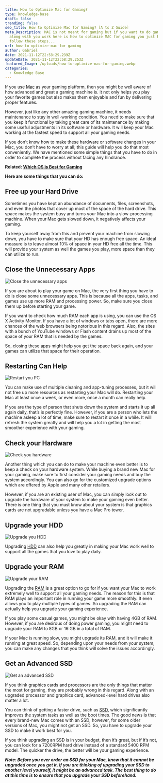 ```yaml
---
title: How to Optimize Mac for Gaming?
type: knowledge-base
draft: false
trending: false
seo_title: How to Optimize Mac for Gaming? [A to Z Guide]
meta_Description: MAC is not meant for gaming but if you want to do gaming on it
  along with you work here is how to optimize MAC for gaming you just have to
  follow these steps...
url: how-to-optimize-mac-for-gaming
author: Gabriel
date: 2021-11-12T22:58:29.239Z
updateDate: 2021-11-12T22:58:29.253Z
featured_Image: /uploads/how-to-optimize-mac-for-gaming.webp
categories:
  - Knowledge Base
---
```

If you use [Mac](https://www.apple.com/macos) as your gaming platform, then you might be well aware of how advanced and great a gaming machine is. It not only helps you play your favorite games but also makes them enjoyable and fun by delivering proper features.

However, just like any other amazing gaming machine, it needs maintenance to stay in well-working condition. You need to make sure that you keep it functional by taking great care of its maintenance by making some useful adjustments in its software or hardware. It will keep your Mac working at the fastest speed to support all your gaming needs. 

If you don’t know how to make these hardware or software changes in your Mac, you don’t have to worry at all; this guide will help you do that most conveniently. We have mentioned some simple things that you have to do in order to complete the process without facing any hindrance. 

**Related: [Which OS is Best for Gaming](https://gamingtechies.com/which-os-is-best-for-gaming/)**

**Here are some things that you can do:**

## Free up your Hard Drive

Sometimes you have kept an abundance of documents, files, screenshots, and even the photos that cover up most of the space of the hard drive. This space makes the system busy and turns your Mac into a slow-processing machine. When your Mac gets slowed down, it negatively affects your gaming. 

To keep yourself away from this and prevent your machine from slowing down, you have to make sure that your HD has enough free space. An ideal measure is to leave almost 10% of space in your HD free all the time. This will provide your system as well the games you play, more space than they can utilize to run. 

## Close the Unnecessary Apps

![Close the unnecessary apps](/uploads/close-the-unnecessary-apps.webp "Close the unnecessary apps")

If you are about to play your game on Mac, the very first thing you have to do is close some unnecessary apps. This is because all the apps, tasks, and games use up more RAM and processing power. So, make sure you close them up before starting your game. 

If you want to check how much RAM each app is using, you can use the OS X Activity Monitor. If you have a lot of windows or tabs open, there are more chances of the web browsers being notorious in this regard. Also, the sites with a bunch of YouTube windows or Flash content drains up most of the space of your RAM that is needed by the games. 

So, closing these apps might help you get the space back again, and your games can utilize that space for their operation. 

## Restarting Can Help

![Restart you PC](/uploads/restarting-can-help.webp "Restart you PC")

You can make use of multiple cleaning and app-tuning processes, but it will not free up more resources as restarting your Mac will do. Restarting your Mac at least once a week, or even more, once a month can really help. 

If you are the type of person that shuts down the system and starts it up all again daily, that’s is perfectly fine. However, if you are a person who lets the machine asleep a lot of time, make sure to restart it once in a while. It will refresh the system greatly and will help you a lot in getting the most smoother experience with your gaming. 

## Check your Hardware

![Check you hardware](/uploads/check-your-hardware.webp "Check you hardware")

Another thing which you can do to make your machine even better is to keep a check on your hardware system. While buying a brand new Mac for your gaming, make sure to first consider your gaming needs and buy the system accordingly. You can also go for the customized upgrade options which are offered by Apple and many other retailers. 

However, if you are an existing user of Mac, you can simply look out to upgrade the hardware of your system to make your gaming even better. There is one thing that you must know about your system is that graphics cards are not upgradable unless you have a Mac Pro tower. 

## Upgrade your HDD

![Upgrade you HDD](/uploads/upgrade-your-hdd.webp "Upgrade you HDD")

Upgrading [HDD](https://en.wikipedia.org/wiki/Hard_disk_drive) can also help you greatly in making your Mac work well to support all the games that you love to play daily. 

## Upgrade your RAM

![Upgrade your RAM](/uploads/upgrade-your-ram.webp "Upgrade your RAM")

Upgrading the [RAM](https://en.wikipedia.org/wiki/Random-access_memory) is a great option to go for if you want your Mac to work extremely well to support all your gaming needs. The reason for this is that RAM plays an important role in running your game more smoothly. It even allows you to play multiple types of games. So upgrading the RAM can actually help you upgrade your gaming experience. 

If you play some casual games, you might be okay with having 4GB of RAM. However, if you are desirous of doing power gaming, you might need to upgrade your RAM to 8GB or 16 GB in a total of RAM. 

If your Mac is running slow, you might upgrade its RAM, and it will make it running at great speed. So, depending upon your needs from your system, you can make any changes that you think will solve the issues accordingly. 

## Get an Advanced SSD 

![Get an advanced SSD](/uploads/get-an-advanced-ssd.webp "Get an advanced SSD")

If you think graphics cards and processors are the only things that matter the most for gaming, they are probably wrong in this regard. Along with an upgraded processor and graphics card, advanced-level hard drives also matter a lot. 

You can think of getting a faster drive, such as [SSD](https://en.wikipedia.org/wiki/Solid-state_drive), which significantly improves the system tasks as well as the boot times. The good news is that every brand-new Mac comes with an SSD; however, for some older versions of Mac, you might not get an SSD. So, you have to upgrade your SSD to make it work best for you. 

If you think upgrading an SSD is in your budget, then it’s great, but if it’s not, you can look for a 7200RPM hard drive instead of a standard 5400 RPM model. The quicker the drive, the better will be your gaming experience. 

***Note: Before you ever order an SSD for your Mac, know that it cannot be upgraded once you get it. If you are thinking of upgrading your SSD to another level yourself, it might be an advanced task. The best thing to do at this time is to ensure that you upgrade your SSD beforehand.***